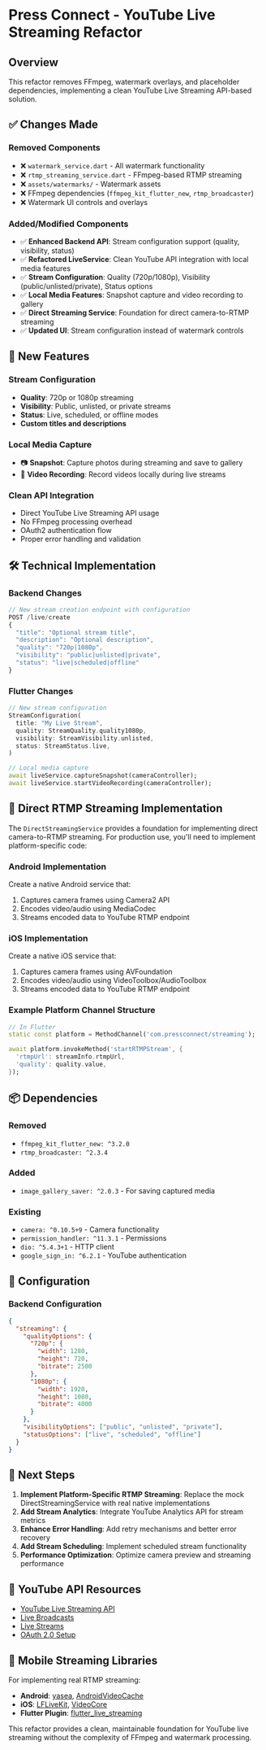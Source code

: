 # Press Connect - YouTube Live Streaming Refactor

## Overview

This refactor removes FFmpeg, watermark overlays, and placeholder dependencies, implementing a clean YouTube Live Streaming API-based solution.

## ✅ Changes Made

### Removed Components
- ❌ `watermark_service.dart` - All watermark functionality
- ❌ `rtmp_streaming_service.dart` - FFmpeg-based RTMP streaming
- ❌ `assets/watermarks/` - Watermark assets
- ❌ FFmpeg dependencies (`ffmpeg_kit_flutter_new`, `rtmp_broadcaster`)
- ❌ Watermark UI controls and overlays

### Added/Modified Components
- ✅ **Enhanced Backend API**: Stream configuration support (quality, visibility, status)
- ✅ **Refactored LiveService**: Clean YouTube API integration with local media features
- ✅ **Stream Configuration**: Quality (720p/1080p), Visibility (public/unlisted/private), Status options
- ✅ **Local Media Features**: Snapshot capture and video recording to gallery
- ✅ **Direct Streaming Service**: Foundation for direct camera-to-RTMP streaming
- ✅ **Updated UI**: Stream configuration instead of watermark controls

## 🎥 New Features

### Stream Configuration
- **Quality**: 720p or 1080p streaming
- **Visibility**: Public, unlisted, or private streams
- **Status**: Live, scheduled, or offline modes
- **Custom titles and descriptions**

### Local Media Capture
- 📷 **Snapshot**: Capture photos during streaming and save to gallery
- 🎥 **Video Recording**: Record videos locally during live streams

### Clean API Integration
- Direct YouTube Live Streaming API usage
- No FFmpeg processing overhead
- OAuth2 authentication flow
- Proper error handling and validation

## 🛠️ Technical Implementation

### Backend Changes
```javascript
// New stream creation endpoint with configuration
POST /live/create
{
  "title": "Optional stream title",
  "description": "Optional description", 
  "quality": "720p|1080p",
  "visibility": "public|unlisted|private",
  "status": "live|scheduled|offline"
}
```

### Flutter Changes
```dart
// New stream configuration
StreamConfiguration(
  title: "My Live Stream",
  quality: StreamQuality.quality1080p,
  visibility: StreamVisibility.unlisted,
  status: StreamStatus.live,
)

// Local media capture
await liveService.captureSnapshot(cameraController);
await liveService.startVideoRecording(cameraController);
```

## 🚀 Direct RTMP Streaming Implementation

The `DirectStreamingService` provides a foundation for implementing direct camera-to-RTMP streaming. For production use, you'll need to implement platform-specific code:

### Android Implementation
Create a native Android service that:
1. Captures camera frames using Camera2 API
2. Encodes video/audio using MediaCodec
3. Streams encoded data to YouTube RTMP endpoint

### iOS Implementation 
Create a native iOS service that:
1. Captures camera frames using AVFoundation
2. Encodes video/audio using VideoToolbox/AudioToolbox
3. Streams encoded data to YouTube RTMP endpoint

### Example Platform Channel Structure
```dart
// In Flutter
static const platform = MethodChannel('com.pressconnect/streaming');

await platform.invokeMethod('startRTMPStream', {
  'rtmpUrl': streamInfo.rtmpUrl,
  'quality': quality.value,
});
```

## 📦 Dependencies

### Removed
- `ffmpeg_kit_flutter_new: ^3.2.0`
- `rtmp_broadcaster: ^2.3.4`

### Added
- `image_gallery_saver: ^2.0.3` - For saving captured media

### Existing
- `camera: ^0.10.5+9` - Camera functionality
- `permission_handler: ^11.3.1` - Permissions
- `dio: ^5.4.3+1` - HTTP client
- `google_sign_in: ^6.2.1` - YouTube authentication

## 🔧 Configuration

### Backend Configuration
```json
{
  "streaming": {
    "qualityOptions": {
      "720p": {
        "width": 1280,
        "height": 720,
        "bitrate": 2500
      },
      "1080p": {
        "width": 1920,
        "height": 1080,
        "bitrate": 4000
      }
    },
    "visibilityOptions": ["public", "unlisted", "private"],
    "statusOptions": ["live", "scheduled", "offline"]
  }
}
```

## 🎯 Next Steps

1. **Implement Platform-Specific RTMP Streaming**: Replace the mock DirectStreamingService with real native implementations
2. **Add Stream Analytics**: Integrate YouTube Analytics API for stream metrics
3. **Enhance Error Handling**: Add retry mechanisms and better error recovery
4. **Add Stream Scheduling**: Implement scheduled stream functionality
5. **Performance Optimization**: Optimize camera preview and streaming performance

## 🔗 YouTube API Resources

- [YouTube Live Streaming API](https://developers.google.com/youtube/v3/live/docs)
- [Live Broadcasts](https://developers.google.com/youtube/v3/live/docs/liveBroadcasts)
- [Live Streams](https://developers.google.com/youtube/v3/live/docs/liveStreams)
- [OAuth 2.0 Setup](https://developers.google.com/identity/protocols/oauth2)

## 📱 Mobile Streaming Libraries

For implementing real RTMP streaming:
- **Android**: [yasea](https://github.com/begeekmyfriend/yasea), [AndroidVideoCache](https://github.com/danikula/AndroidVideoCache)
- **iOS**: [LFLiveKit](https://github.com/LaiFengiOS/LFLiveKit), [VideoCore](https://github.com/jgh-/VideoCore)
- **Flutter Plugin**: [flutter_live_streaming](https://pub.dev/packages/flutter_live_streaming)

This refactor provides a clean, maintainable foundation for YouTube live streaming without the complexity of FFmpeg and watermark processing.